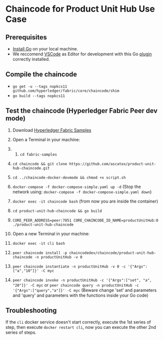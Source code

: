# Chaincode for Product Unit Hub Use Case
## Prerequisites
* [Install Go](https://golang.org/doc/install) on your local machine.
* We reccomend [VSCode](https://code.visualstudio.com/) as Editor for development with this Go [plugin](https://code.visualstudio.com/docs/languages/go) correctly installed.
## Compile the chaincode
* `go get -u --tags nopkcs11 github.com/hyperledger/fabric/core/chaincode/shim`
* `go build --tags nopkcs11`
## Test the chaincode (Hyperledger Fabric Peer dev mode)
1. Download [Hyperledger Fabric Samples](https://hyperledger-fabric.readthedocs.io/en/latest/samples.html) <br/>
2. Open a Terminal in your machine:
  2. 1. `cd fabric-samples`
  2. `cd chaincode && git clone https://github.com/ascatox/product-unit-hub-chaincode.git`
  3. `cd ../chaincode-docker-devmode && chmod +x script.sh`
  4. `docker-compose -f docker-compose-simple.yaml up -d` (Stop the network using: `docker-compose -f docker-compose-simple.yaml down`)
  5. `docker exec -it chaincode bash` (from now you are inside the container)
  6. `cd product-unit-hub-chaincode && go build`
  7. `CORE_PEER_ADDRESS=peer:7051 CORE_CHAINCODE_ID_NAME=productUnitHub:0 ./product-unit-hub-chaincode`

3. Open a new Terminal in your machine:<br/>
  1. `docker exec -it cli bash`
  2. `peer chaincode install -p chaincodedev/chaincode/product-unit-hub-chaincode -n productUnitHub -v 0`
  3. `peer chaincode instantiate -n productUnitHub -v 0 -c '{"Args":["a","10"]}' -C myc`
  4. `peer chaincode invoke -n productUnitHub -c '{"Args":["set", "a", "20"]}' -C myc` or `peer chaincode query -n productUnitHub -c '{"Args":["query","a"]}' -C myc` (Beware change 'set' and parameters and 'query' and parameters with the functions inside your Go code)

## Troubleshooting
If the `cli` docker service doesn't start correctly, execute the 1st series of step, then execute `docker restart cli`, now you can execute the other 2nd series of steps.
